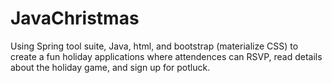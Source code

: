 # JavaChristmas

Using Spring tool suite, Java, html, and bootstrap (materialize CSS) to create a fun holiday applications where attendences can RSVP, read details about the holiday game, and sign up for potluck. 
